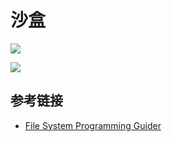 # 沙盒

![](https://gitee.com/abnerpei/ap_images/raw/master/iOS/API/sandbox/001.PNG)

![](https://gitee.com/abnerpei/ap_images/raw/master/iOS/API/sandbox/002.jpeg)

## 参考链接
- [File System Programming Guider](https://developer.apple.com/library/archive/documentation/FileManagement/Conceptual/FileSystemProgrammingGuide/FileSystemOverview/FileSystemOverview.html)